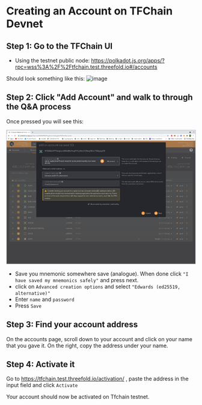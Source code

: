 # Creating an Account on TFChain Devnet

## Step 1: Go to the TFChain UI

- Using the testnet public node: https://polkadot.js.org/apps/?rpc=wss%3A%2F%2Ftfchain.test.threefold.io#/accounts

Should look something like this:
![image](https://user-images.githubusercontent.com/13766992/130954090-c34193eb-0864-4f6a-aa49-7ce66b6d72fb.png)

## Step 2: Click "Add Account" and walk to through the Q&A process

Once pressed you will see this:

![image](account_create_1.png)

- Save you mnemonic somewhere save (analogue).  When done click ```"I have saved my mnemonics safely"``` and press next.
- click on ```Advanced creation options``` and select ```"Edwards (ed25519, alternative)"```
- Enter ```name``` and ```password``` 
- Press ```Save```


## Step 3: Find your account address

On the accounts page, scroll down to your account and click on your name that you gave it. On the right, copy the address under your name.

## Step 4: Activate it

Go to https://tfchain.test.threefold.io/activation/ , paste the address in the input field and click `Activate`

Your account should now be activated on Tfchain testnet.